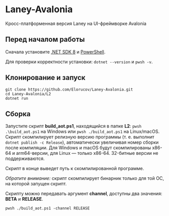 # Laney-Avalonia
Кросс-платформенная версия Laney на UI-фреймворке Avalonia

## Перед началом работы
Сначала установите [.NET SDK 8](https://dotnet.microsoft.com/en-us/download/dotnet/8.0) и [PowerShell](https://docs.microsoft.com/en-us/powershell/scripting/install/installing-powershell).

Для проверки корректности установки: `dotnet --version` и `pwsh -v`.

## Клонирование и запуск
```
git clone https://github.com/Elorucov/Laney-Avalonia.git
cd Laney-Avalonia/L2
dotnet run
```

## Сборка
Запустите скрипт **build_aot.ps1**, находящийся в папке **L2**: `pwsh .\build_aot.ps1` на Windows или `pwsh ./build_aot.ps1` на Linux/macOS.
Скрипт скомпилирует релизную версию программы (т. е. выполнит `dotnet publish -c Release`), автоматически увеличивая номер сборки после компиляции. Для Windows и macOS будут скомпилированы x86-64 и arm64-версии, для Linux — только x86-64. 32-битные версии не поддерживаются.

Скрипт в конце выведет путь к скомпилированной программе.

*Обратите внимание:* скрипт скомпилирует бинарник только для той ОС, на которой запущен скрипт.

Скрипту можно передавать аргумент **channel**, доступны два значения: **BETA** и **RELEASE**.
```
pwsh ./build_aot.ps1 -channel RELEASE
```
